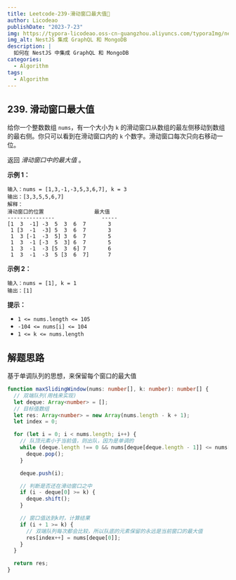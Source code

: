 ```yaml
---
title: Leetcode-239-滑动窗口最大值📌
author: Licodeao
publishDate: "2023-7-23"
img: https://typora-licodeao.oss-cn-guangzhou.aliyuncs.com/typoraImg/nestjs-graphql-mongodb.webp
img_alt: NestJS 集成 GraphQL 和 MongoDB
description: |
  如何在 NestJS 中集成 GraphQL 和 MongoDB
categories:
  - Algorithm
tags:
  - Algorithm
---
```


## 239. 滑动窗口最大值

给你一个整数数组 `nums`，有一个大小为 `k` 的滑动窗口从数组的最左侧移动到数组的最右侧。你只可以看到在滑动窗口内的 `k` 个数字。滑动窗口每次只向右移动一位。

返回 _滑动窗口中的最大值_ 。

**示例 1：**

```
输入：nums = [1,3,-1,-3,5,3,6,7], k = 3
输出：[3,3,5,5,6,7]
解释：
滑动窗口的位置                最大值
---------------               -----
[1  3  -1] -3  5  3  6  7       3
 1 [3  -1  -3] 5  3  6  7       3
 1  3 [-1  -3  5] 3  6  7       5
 1  3  -1 [-3  5  3] 6  7       5
 1  3  -1  -3 [5  3  6] 7       6
 1  3  -1  -3  5 [3  6  7]      7
```

**示例 2：**

```
输入：nums = [1], k = 1
输出：[1]
```

**提示：**

- `1 <= nums.length <= 105`
- `-104 <= nums[i] <= 104`
- `1 <= k <= nums.length`

## 解题思路

基于单调队列的思想，来保留每个窗口的最大值

```typescript
function maxSlidingWindow(nums: number[], k: number): number[] {
  // 双端队列(用栈来实现)
  let deque: Array<number> = [];
  // 目标值数组
  let res: Array<number> = new Array(nums.length - k + 1);
  let index = 0;

  for (let i = 0; i < nums.length; i++) {
    // 队顶元素小于当前值，则出队，因为是单调的
    while (deque.length !== 0 && nums[deque[deque.length - 1]] <= nums[i]) {
      deque.pop();
    }

    deque.push(i);

    // 判断是否还在滑动窗口之中
    if (i - deque[0] >= k) {
      deque.shift();
    }

    // 窗口值达到k时，计算结果
    if (i + 1 >= k) {
      // 双端队列每次都会比较，所以队底的元素保留的永远是当前窗口的最大值
      res[index++] = nums[deque[0]];
    }
  }

  return res;
}
```

